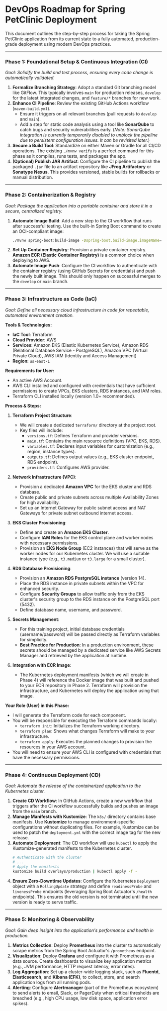 # DevOps Roadmap for Spring PetClinic Deployment

This document outlines the step-by-step process for taking the Spring PetClinic application from its current state to a fully automated, production-grade deployment using modern DevOps practices.

---

### **Phase 1: Foundational Setup & Continuous Integration (CI)**

*Goal: Solidify the build and test process, ensuring every code change is automatically validated.*

1.  **Formalize Branching Strategy**: Adopt a standard Git branching model like GitFlow. This typically involves `main` for production releases, `develop` for the latest integrated changes, and `feature/*` branches for new work.
2.  **Enhance CI Pipeline**: Review the existing GitHub Actions workflow (`maven-build.yml`).
    *   Ensure it triggers on all relevant branches (pull requests to `develop` and `main`).
    *   Add a step for static code analysis using a tool like **SonarQube** to catch bugs and security vulnerabilities early. (*Note: SonarQube integration is currently temporarily disabled to unblock the pipeline due to persistent configuration issues. It can be revisited later.*)
3.  **Secure a Build Tool**: Standardize on either Maven or Gradle for all CI/CD operations. The existing `./mvnw verify` is a perfect command for this phase as it compiles, runs tests, and packages the app.
4.  **(Optional) Publish JAR Artifact**: Configure the CI pipeline to publish the packaged `.jar` file to an artifact repository like **JFrog Artifactory** or **Sonatype Nexus**. This provides versioned, stable builds for rollbacks or manual distribution.

---

### **Phase 2: Containerization & Registry**

*Goal: Package the application into a portable container and store it in a secure, centralized registry.*

1.  **Automate Image Build**: Add a new step to the CI workflow that runs after successful testing. Use the built-in Spring Boot command to create an OCI-compliant image:
    ```bash
    ./mvnw spring-boot:build-image -Dspring-boot.build-image.imageName=your-registry/petclinic:${GITHUB_SHA}
    ```
2.  **Set Up Container Registry**: Provision a private container registry. **Amazon ECR (Elastic Container Registry)** is a common choice when deploying to AWS.
3.  **Automate Image Push**: Configure the CI workflow to authenticate with the container registry (using GitHub Secrets for credentials) and push the newly built image. This should only happen on successful merges to the `develop` or `main` branch.

---

### **Phase 3: Infrastructure as Code (IaC)**

*Goal: Define all necessary cloud infrastructure in code for repeatable, automated environment creation.*

**Tools & Technologies:**
*   **IaC Tool**: Terraform
*   **Cloud Provider**: AWS
*   **Services**: Amazon EKS (Elastic Kubernetes Service), Amazon RDS (Relational Database Service - PostgreSQL), Amazon VPC (Virtual Private Cloud), AWS IAM (Identity and Access Management)
*   **Region**: `us-east-1`

**Requirements for User:**
*   An active AWS Account.
*   AWS CLI installed and configured with credentials that have sufficient permissions to create VPCs, EKS clusters, RDS instances, and IAM roles.
*   Terraform CLI installed locally (version 1.0+ recommended).

**Process & Steps:**

1.  **Terraform Project Structure**:
    *   We will create a dedicated `terraform/` directory at the project root.
    *   Key files will include:
        *   `versions.tf`: Defines Terraform and provider versions.
        *   `main.tf`: Contains the main resource definitions (VPC, EKS, RDS).
        *   `variables.tf`: Declares input variables for customization (e.g., region, instance types).
        *   `outputs.tf`: Defines output values (e.g., EKS cluster endpoint, RDS endpoint).
        *   `providers.tf`: Configures AWS provider.

2.  **Network Infrastructure (VPC)**:
    *   Provision a dedicated **Amazon VPC** for the EKS cluster and RDS database.
    *   Create public and private subnets across multiple Availability Zones for high availability.
    *   Set up an Internet Gateway for public subnet access and NAT Gateways for private subnet outbound internet access.

3.  **EKS Cluster Provisioning**:
    *   Define and create an **Amazon EKS Cluster**.
    *   Configure **IAM Roles** for the EKS control plane and worker nodes with necessary permissions.
    *   Provision an **EKS Node Group** (EC2 instances) that will serve as the worker nodes for our Kubernetes cluster. We will use a suitable instance type (e.g., `t3.medium` or `t3.large` for a small cluster).

4.  **RDS Database Provisioning**:
    *   Provision an **Amazon RDS PostgreSQL instance** (version 14).
    *   Place the RDS instance in private subnets within the VPC for enhanced security.
    *   Configure **Security Groups** to allow traffic only from the EKS cluster's security group to the RDS instance on the PostgreSQL port (5432).
    *   Define database name, username, and password.

5.  **Secrets Management**:
    *   For this training project, initial database credentials (username/password) will be passed directly as Terraform variables for simplicity.
    *   **Best Practice for Production**: In a production environment, these secrets should be managed by a dedicated service like AWS Secrets Manager and retrieved by the application at runtime.

6.  **Integration with ECR Image**:
    *   The Kubernetes deployment manifests (which we will create in Phase 4) will reference the Docker image that was built and pushed to your ECR repository in Phase 2. Terraform will provision the infrastructure, and Kubernetes will deploy the application using that image.

**Your Role (User) in this Phase:**
*   I will generate the Terraform code for each component.
*   You will be responsible for executing the Terraform commands locally:
    *   `terraform init`: Initializes the Terraform working directory.
    *   `terraform plan`: Shows what changes Terraform will make to your infrastructure.
    *   `terraform apply`: Executes the planned changes to provision the resources in your AWS account.
*   You will need to ensure your AWS CLI is configured with credentials that have the necessary permissions.

---

### **Phase 4: Continuous Deployment (CD)**

*Goal: Automate the release of the containerized application to the Kubernetes cluster.*

1.  **Create CD Workflow**: In GitHub Actions, create a new workflow that triggers after the CI workflow successfully builds and pushes an image from the `main` branch.
2.  **Manage Manifests with Kustomize**: The `k8s/` directory contains base manifests. Use **Kustomize** to manage environment-specific configurations without duplicating files. For example, Kustomize can be used to patch the `deployment.yml` with the correct image tag for the new release.
3.  **Automate Deployment**: The CD workflow will use `kubectl` to apply the Kustomize-generated manifests to the Kubernetes cluster.
    ```bash
    # Authenticate with the cluster
    # ...
    # Apply the manifests
    kustomize build overlays/production | kubectl apply -f -
    ```
4.  **Ensure Zero-Downtime Updates**: Configure the Kubernetes `Deployment` object with a `RollingUpdate` strategy and define `readinessProbe` and `livenessProbe` endpoints (leveraging Spring Boot Actuator's `/health` endpoints). This ensures the old version is not terminated until the new version is ready to serve traffic.

---

### **Phase 5: Monitoring & Observability**

*Goal: Gain deep insight into the application's performance and health in production.*

1.  **Metrics Collection**: Deploy **Prometheus** into the cluster to automatically scrape metrics from the Spring Boot Actuator's `/prometheus` endpoint.
2.  **Visualization**: Deploy **Grafana** and configure it with Prometheus as a data source. Create dashboards to visualize key application metrics (e.g., JVM performance, HTTP request latency, error rates).
3.  **Log Aggregation**: Set up a cluster-wide logging stack, such as **Fluentd**, **Elasticsearch**, and **Kibana (EFK)**, to collect, store, and search application logs from all running pods.
4.  **Alerting**: Configure **Alertmanager** (part of the Prometheus ecosystem) to send alerts to email, Slack, or PagerDuty when critical thresholds are breached (e.g., high CPU usage, low disk space, application error spikes).
